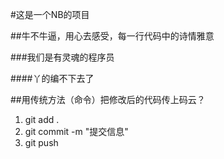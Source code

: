 #这是一个NB的项目

##牛不牛逼，用心去感受，每一行代码中的诗情雅意

###我们是有灵魂的程序员

####丫的编不下去了

##用传统方法（命令）把修改后的代码传上码云？
1. git add .
2. git commit -m "提交信息"
3. git push

